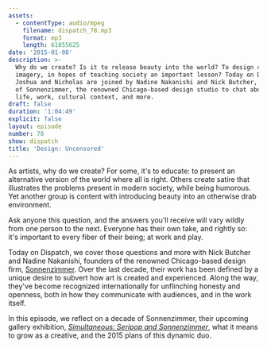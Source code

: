 ```yaml
---
assets:
  - contentType: audio/mpeg
    filename: dispatch_78.mp3
    format: mp3
    length: 61855625
date: '2015-01-08'
description: >-
  Why do we create? Is it to release beauty into the world? To design critical
  imagery, in hopes of teaching society an important lesson? Today on Dispatch,
  Joshua and Nicholas are joined by Nadine Nakanishi and Nick Butcher, founders
  of Sonnenzimmer, the renowned Chicago-based design studio to chat about their
  life, work, cultural context, and more.
draft: false
duration: '1:04:49'
explicit: false
layout: episode
number: 78
show: dispatch
title: 'Design: Uncensored'
---
```

As artists, why do we create? For some, it's to educate: to present an alternative version of the world where all is right. Others create satire that illustrates the problems present in modern society, while being humorous. Yet another group is content with introducing beauty into an otherwise drab environment.

Ask anyone this question, and the answers you'll receive will vary wildly from one person to the next. Everyone has their own take, and rightly so: it's important to every fiber of their being; at work and play.

Today on Dispatch, we cover those questions and more with Nick Butcher and Nadine Nakanishi, founders of the renowned Chicago-based design firm, [Sonnenzimmer](http://sonnenzimmer.com). Over the last decade, their work has been defined by a unique desire to subvert how art is created and experienced. Along the way, they've become recognized internationally for unflinching honesty and openness, both in how they communicate with audiences, and in the work itself.

In this episode, we reflect on a decade of Sonnenzimmer, their upcoming gallery exhibition, *[Simultaneous: Seripop and Sonnenzimmer](http://sonnenzimmerandseripop.tumblr.com)*, what it means to grow as a creative, and the 2015 plans of this dynamic duo.